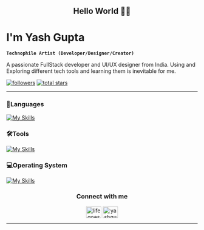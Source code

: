 <h2 align="center">Hello World 👋🏻</h2>
<h1>I'm Yash Gupta</h1>

**`Technophile Artist (Developer/Designer/Creator)`**

<p >A passionate FullStack developer and UI/UX designer from India. Using and Exploring different tech tools and learning them is inevitable for me.</p>
<!--https://github.com/ForrestKnight-->
<p align="left">
      <a href="https://github.com/zeta-yash?tab=followers">
         <img alt="followers" title="Follow me on Github" src="https://custom-icon-badges.demolab.com/github/followers/zeta-yash?color=236ad3&labelColor=1155ba&style=for-the-badge&logo=person-add&label=Follow&logoColor=white"/></a>
      <a href="https://github.com/zeta-yash?tab=repositories&sort=stargazers">
         <img alt="total stars" title="Total stars on GitHub" src="https://custom-icon-badges.demolab.com/github/stars/zeta-yash?color=55960c&style=for-the-badge&labelColor=488207&logo=star"/></a>
   </p>

---

### 🦾Languages 
<!--https://github.com/tandpfun/skill-icons?tab=readme-ov-file#icons-per-line-->
[![My Skills](https://skillicons.dev/icons?i=html,css,js,python,c&theme=dark)](https://skillicons.dev)

### 🛠Tools 
<!--https://github.com/tandpfun/skill-icons?tab=readme-ov-file#icons-per-line-->
[![My Skills](https://skillicons.dev/icons?i=pr,au,ps,ai,figma,sketchup,&theme=dark)](https://skillicons.dev)

### 💻Operating System
<!--https://github.com/tandpfun/skill-icons?tab=readme-ov-file#icons-per-line-->
[![My Skills](https://skillicons.dev/icons?i=windows,apple,kali,linux&theme=dark)](https://skillicons.dev)

<h3 align="center">Connect with me</h3>
<p align="center">
<a href="https://twitter.com/lifegoes01" target="blank"><img align="center" src="https://raw.githubusercontent.com/rahuldkjain/github-profile-readme-generator/master/src/images/icons/Social/twitter.svg" alt="lifegoes01" height="30" width="40" /></a>
<a href="https://linkedin.com/in/yashgupta-cse" target="blank"><img align="center" src="https://raw.githubusercontent.com/rahuldkjain/github-profile-readme-generator/master/src/images/icons/Social/linked-in-alt.svg" alt="yashgupta-cse" height="30" width="40" /></a>
</p>

--- 

<!--📊Stats
![Yash' GitHub stats](https://github-readme-stats.vercel.app/api?username=zeta-yash&show_icons=true&theme=radical)
![Top Langs](https://github-readme-stats.vercel.app/api/top-langs/?username=zeta-yash&layout=compact)-->


<!--Enable Stats Later-->

<!--SOME THEMES:::: dark, radical, merko, gruvbox, tokyonight, onedark, cobalt, synthwave, highcontrast, dracula-->




